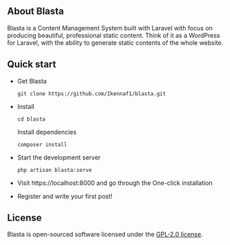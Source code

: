 ## About Blasta

Blasta is a Content Management System built with Laravel with focus on producing beautiful, professional static content. Think of it as a WordPress for Laravel, with the ability to generate static contents of the whole website.

<!-- Blasta is accessible, powerful, and provides tools required for large, robust content management. -->

## Quick start
- Get Blasta
    ```
    git clone https://github.com/Ikennaf1/blasta.git
    ```

- Install
    ```
    cd blasta
    ```
    
    Install dependencies
    ```
    composer install
    ```

- Start the development server
    ```
    php artisan blasta:serve
    ```

- Visit https://localhost:8000 and go through the One-click installation

- Register and write your first post!

## License

Blasta is open-sourced software licensed under the [GPL-2.0 license](https://www.gnu.org/licenses/old-licenses/gpl-2.0.en.html).
